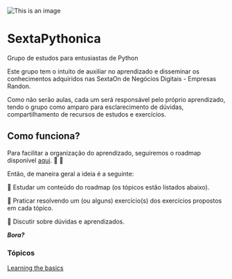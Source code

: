 ![This is an image](https://cafeinacodificada.com.br/wp-content/uploads/2018/04/Post1_pt21.png)

# SextaPythonica
Grupo de estudos para entusiastas de Python

Este grupo tem o intuito de auxiliar no aprendizado e disseminar os conhecimentos adquiridos nas SextaOn de Negócios Digitais - Empresas Randon.

Como não serão aulas, cada um será responsável pelo próprio aprendizado, tendo o grupo como amparo para esclarecimento de dúvidas, compartilhamento de recursos de estudos e exercícios. 

## Como funciona?

Para facilitar a organização do aprendizado, seguiremos o roadmap disponível [aqui](https://roadmap.sh/python). :exploding_head: :exploding_head:

Então, de maneira geral a ideia é a seguinte: 

:brain: Estudar um conteúdo do roadmap (os tópicos estão listados abaixo).

:muscle: Praticar resolvendo um (ou alguns) exercício(s) dos exercícios propostos em cada tópico.

:speech_balloon: Discutir sobre dúvidas e aprendizados. 

***Bora?***

### Tópicos

[Learning the basics](https://github.com/jainemarindasilva/SextaPythonica/tree/main/learning_the_basics)



